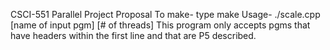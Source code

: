 CSCI-551 Parallel Project Proposal
To make-
type make
Usage-
./scale.cpp [name of input pgm] [# of threads]
This program only accepts pgms that have headers within the first line and that are P5 described.
